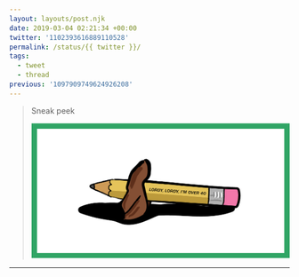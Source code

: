 ```yaml
---
layout: layouts/post.njk
date: 2019-03-04 02:21:34 +00:00
twitter: '1102393616889110528'
permalink: /status/{{ twitter }}/
tags: 
  - tweet
  - thread
previous: '1097909749624926208'
---
```


> Sneak peek 
> 
> ![A 14-oz ostrich steak impaled on a giant novelty pencil that says “Lordy, Lordy, I’m over 40.”](/img/1102393616889110528-D0x8-lrU0AEuPcz.png)

---
